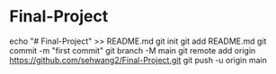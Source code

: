 # Final-Project
echo "# Final-Project" >> README.md
git init
git add README.md
git commit -m "first commit"
git branch -M main
git remote add origin https://github.com/sehwang2/Final-Project.git
git push -u origin main
